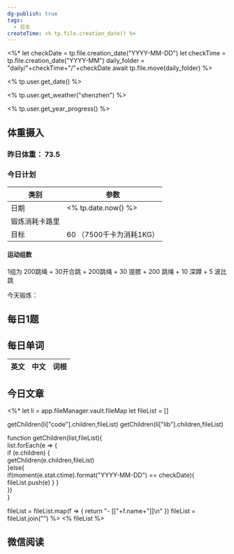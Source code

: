 ```yaml
---
dg-publish: true
tags:
  - 日志
createTime: <% tp.file.creation_date() %>
---
```

<%*
let checkDate = tp.file.creation_date("YYYY-MM-DD")
let checkTime = tp.file.creation_date("YYYY-MM")
daily_folder = "daily/"+checkTime+"/"+checkDate
await tp.file.move(daily_folder)
%>

<% tp.user.get_date() %>

<% tp.user.get_weather("shenzhen") %>

<% tp.user.get_year_progress() %>

## 体重摄入

### 昨日体重： 73.5
### 今日计划

| 类别           | 参数                    |
| -------------- | ----------------------- |
| 日期           | <% tp.date.now() %>               |
| 锻炼消耗卡路里 | |
| 目标           | 60      （7500千卡为消耗1KG）                |


#### 运动组数

1组为 200跳绳 + 30开合跳 + 200跳绳 + 30 提膝 + 200 跳绳 + 10 深蹲 + 5 波比跳

今天锻炼：





## 每日1题


## 每日单词

| 英文       | 中文       |词根|
| ---------- | ---------- | ---|


## 今日文章
 <%*
let li = app.fileManager.vault.fileMap
let fileList = []

getChildren(li["code"].children,fileList)
getChildren(li["lib"].children,fileList)

function getChildren(list,fileList){  
   list.forEach(e => {  
       if (e.children) {  
           getChildren(e.children,fileList)  
       }else{       
		    if(moment(e.stat.ctime).format("YYYY-MM-DD") == checkDate){
			    fileList.push(e)
		    }
       }  
   })  
}

fileList = fileList.map(f => {
    return "- [["+f.name+"]]\n"
})
fileList = fileList.join("")
%>
<% fileList %>
## 微信阅读

<!-- start of weread -->

<!-- end of weread -->
